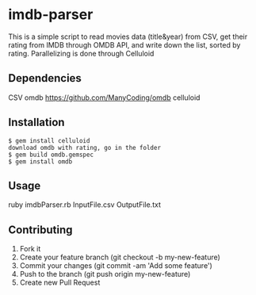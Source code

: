# imdb-parser
This is a simple script to read movies data (title&year) from CSV, get their rating from IMDB through OMDB API, and write down the list, sorted by rating. Parallelizing is done through Celluloid


## Dependencies

CSV
omdb https://github.com/ManyCoding/omdb
celluloid


## Installation

	$ gem install celluloid
	download omdb with rating, go in the folder
	$ gem build omdb.gemspec 
	$ gem install omdb


## Usage

ruby imdbParser.rb InputFile.csv OutputFile.txt


## Contributing

1. Fork it
2. Create your feature branch (git checkout -b my-new-feature)
3. Commit your changes (git commit -am 'Add some feature')
4. Push to the branch (git push origin my-new-feature)
5. Create new Pull Request
